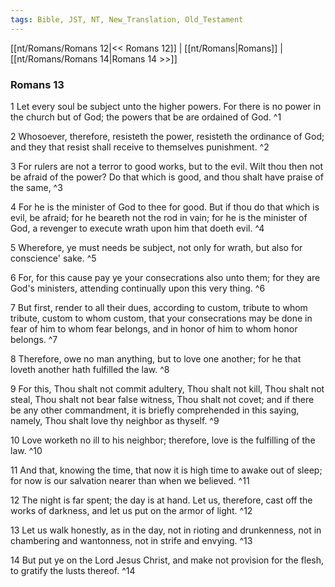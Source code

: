 ```yaml
---
tags: Bible, JST, NT, New_Translation, Old_Testament
---
```


[[nt/Romans/Romans 12|<< Romans 12]] | [[nt/Romans|Romans]] | [[nt/Romans/Romans 14|Romans 14 >>]]

### Romans 13

1 Let every soul be subject unto the higher powers. For there is no power in the church but of God; the powers that be are ordained of God.  ^1

2 Whosoever, therefore, resisteth the power, resisteth the ordinance of God; and they that resist shall receive to themselves punishment.  ^2

3 For rulers are not a terror to good works, but to the evil. Wilt thou then not be afraid of the power? Do that which is good, and thou shalt have praise of the same,  ^3

4 For he is the minister of God to thee for good. But if thou do that which is evil, be afraid; for he beareth not the rod in vain; for he is the minister of God, a revenger to execute wrath upon him that doeth evil.  ^4

5 Wherefore, ye must needs be subject, not only for wrath, but also for conscience\' sake.  ^5

6 For, for this cause pay ye your consecrations also unto them; for they are God\'s ministers, attending continually upon this very thing.  ^6

7 But first, render to all their dues, according to custom, tribute to whom tribute, custom to whom custom, that your consecrations may be done in fear of him to whom fear belongs, and in honor of him to whom honor belongs.  ^7

8 Therefore, owe no man anything, but to love one another; for he that loveth another hath fulfilled the law.  ^8

9 For this, Thou shalt not commit adultery, Thou shalt not kill, Thou shalt not steal, Thou shalt not bear false witness, Thou shalt not covet; and if there be any other commandment, it is briefly comprehended in this saying, namely, Thou shalt love thy neighbor as thyself.  ^9

10 Love worketh no ill to his neighbor; therefore, love is the fulfilling of the law.  ^10

11 And that, knowing the time, that now it is high time to awake out of sleep; for now is our salvation nearer than when we believed.  ^11

12 The night is far spent; the day is at hand. Let us, therefore, cast off the works of darkness, and let us put on the armor of light.  ^12

13 Let us walk honestly, as in the day, not in rioting and drunkenness, not in chambering and wantonness, not in strife and envying.  ^13

14 But put ye on the Lord Jesus Christ, and make not provision for the flesh, to gratify the lusts thereof.  ^14

 
